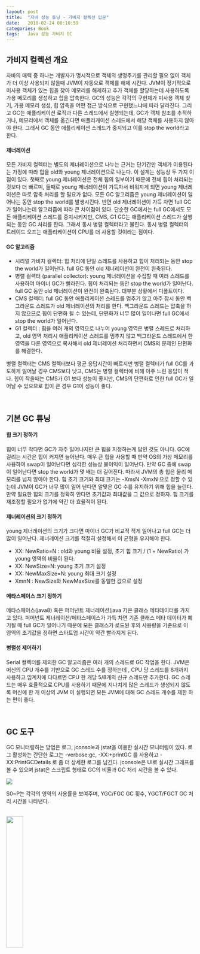 ```yaml
---
layout: post
title:  "자바 성능 튜닝 - 가비지 컬렉션 입문"
date:   2018-02-24 00:10:59
categories: Book
tags:	Java 성능 가비지 GC 
---
```



## 가비지 컬렉션 개요
자바의 매력 중 하나는 개발자가 명시적으로 객체의 생명주기를 관리할 필요 없이 객체가 더 이상 사용되지 않을때 JVM이 자동으로 객체를 해제 시킨다. JVM이 정기적으로 미사용 객체가 있는 힙을 찾아 메모리를 해제하고 추가 객체를 할당하는데 사용하도록 가용 메모리를 생성하고 힙을 압축한다. GC의 성능은 각각의 구현체가 미사용 객체 찾기, 가용 메모리 생성, 힙 압축을 어떤 접근 방식으로 구현했느냐에 따라 달라진다. 그리고 GC는 애플리케이션 로직과 다른 스레드에서 실행되는데, GC가 객체 참조를 추적하거나, 메모리에서 객체를 옮긴다면 애플리케이션 스레드에서 해당 객체를 사용하지 않아야 한다. 그래서 GC 동안 애플리케이션 스레드가 중지되고 이를 stop the world라고 한다. 

#### 제너레이션
모든 가비지 컬렉터는 별도의 제너레이션으로 나누는 근거는 단기간만 객체가 이용된다는 가정에 따라 힙을 old와 young 제너레이션으로 나눈다. 이 설계는 성능상 두 가지 이점이 있다. 첫째로 young 제너레이션은 전체 힙의 일부이기 때문에 전체 힙이 처리되는 것보다 더 빠르며, 둘째로 young 제너레이션이 가득차서 비워지게 되면 young 제너레이션은 따로 압축 처리를 할 필요가 없다. 모든 GC 알고리즘은 young 제너레이션이 일어나는 동안 stop the world를 발생시킨다. 반면 old 제너레이션이 가득 차면 full GC가 일어나는데 알고리즘에 따라 큰 차이점이 있다. 단순한 GC에서는 full GC에서도 모든 애플리케이션 스레드를 중지시키지만, CMS, G1 GC는 애플리케이션 스레드가 실행되는 동안 GC 처리를 한다. 그래서 동시 병렬 컬렉터라고 불린다. 동시 병렬 컬렉터의 트레이드 오프는 애플리케이션이 CPU를 더 사용할 것이라는 점이다. 

#### GC 알고리즘
- 시리얼 가비지 컬렉터: 힙 처리에 단일 스레드를 사용하고 힙이 처리되는 동안 stop the world가 일어난다. full GC 동안 old 제너레이션이 완전이 완축된다. 
- 병렬 컬렉터 (parallel collector): young 제너레이션을 수집할 때 여러 스레드를 사용하여 마이너 GC가 빨라진다. 힙이 처리되는 동안 stop the world가 일어난다.  full GC 동안 old 제너레이션이 완전이 완축된다. 대부분 상황에서 디폴트이다. 
- CMS 컬렉터: full GC 동안 애플리케이션 스레드를 멈추기 않고 아주 잠시 동안 백그라운드 스레드가 old 제너레이션의 처리를 한다. 백그라운드 스레드는 압축을 하지 않으므로 힙이 단편화 될 수 있는데, 단편화가 너무 많이 일어나면 full GC에서  stop the world가 일어난다.
- G1 컬렉터 : 힙을 여러 개의 영역으로 나누어 young 영역은 병렬 스레드로 처리하고, old 영역 처리시 애플리케이션 스레드를 멈추지 않고 백그라운드 스레드에서 한 영역을 다른 영역으로 복사해서 old 제너레이션 처리하면서 CMS의 문제인 단편화를 해결한다. 

병렬 컬렉터는 CMS 컬렉터보다 평균 응답시간이 빠르지만 병렬 컬렉터가 full GC를 과도하게 일어날 경우 CMS보다 낫고, CMS는 병렬 컬렉터에 비해 아주 느린 응답이 적다. 힙이 작을때는 CMS가 G1 보다 성능이 좋지만, CMS의 단편화로 인한 full GC가 일어날 수 있으므로 힙이 큰 경우 G1이 성능이 좋다. 

<br/> 

## 기본 GC 튜닝

#### 힙 크기 정하기
힙이 너무 작다면 GC가 자주 일어나지만 큰 힙을 지정하는게 답인 것도 아니다. GC에 걸리는 시간은 힙이 커지면 늘어난다. 매우 큰 힙을 사용할 때 만약 OS의 가상 메모리를 사용하여 swap이 일어난다면 심각한 성능상 불이익이 일어난다. 만약 GC 중에 swap이 일어난다면 stop the world가 몇 배는 더 길어진다. 따라서 JVM의 총 힙은 물리 메모리를 넘지 않아야 한다. 힙 초기 크기와 최대 크기는 -XmsN -XmxN 으로 정할 수 있는데 JVM이 GC가 너무 많이 일어 난다면 알맞은 GC 수를 유지하기 위해 힙을 늘린다. 만약 필요한 힙의 크기를 정확히 안다면 초기값과 최대값을 그 값으로 정하자. 힙 크기를 재조정할 필요가 없기에 약간 더 효율적이 된다. 

#### 제너레이션의 크기 정하기
young 제너레이션의 크기가 크다면 마이너 GC가 비교적 적게 일어나고 full GC는 더 많이 일어난다. 제너레이션 크기를 적절히 설정해서 이 균형을 유지해야 한다. 
- XX: NewRatio=N : old와 young 비율 설정, 초기 힙 크기 / (1 + NewRatio) 가 young 영역의 비율이 된다. 
- XX: NewSize=N: young 초기 크기 설정
- XX: NewMaxSize=N: young 최대 크기 설정
- XmnN : NewSize와 NewMaxSize를 동일한 값으로 설정


#### 메타스페이스 크기 정하기
메타스페이스(java8) 혹은 퍼머넌트 제너레이션(java 7)은 클래스 메타데이터를 가지고 있다. 퍼머넌트 제너레이션/메타스페이스가 가득 차면 기존 클래스 메타 데이터가 폐기될 때 full GC가 일어나기 때문에 모든 클래스가 로드된 후의 사용량을 기준으로 이 영역의 초기값을 정하면 스타트업 시간이 약간 빨라지게 된다. 

#### 병렬성 제어하기
Serial 컬렉터를 제외한 GC 알고리즘은 여러 개의 스레드로 GC 작업을 한다. JVM은 머신의 CPU 개수를 기반으로 GC 스레드 수를 정하는데 , CPU 당 스레드를 8개까지 사용하고 임계치에 다다르면 CPU 한 개당 5/8개의 신규 스레드만 추가한다. GC 스레드는 매우 효율적으로 CPU를 사용하기 때문에 지나치게 많은 스레드가 생성되지 않도록 머신에 한 개 이상의 JVM 이 실행되면 모든 JVM에 대해 GC 스레드 개수를 제한 하는 편이 좋다. 

<br/> 

## GC 도구
GC 모니터링하는 방법은 로그,  jconsole과 jstat을 이용한 실시간 모니터링이 있다. 로그 활성화는 간단한 로그는 -verbose:gc, -XX:+printGC 를 사용하고 -XX:PrintGCDetails 로 좀 더 상세한 로그를 남긴다. jconsole은 UI로 실시간 그래프를 볼 수 있으며 jstat은 스크립트 형태로 GC의 비율과 GC 처리 시간을 볼 수 있다. 


<a href="//underlinee.github.io/assets/20180224-1.png" data-lightbox="falcon9-large">
  <img src="//underlinee.github.io/assets/20180224-1.png"/>
</a>

S0~P는 각각의 영역의 사용률을 보여주며, YGC/FGC GC 횟수,  YGCT/FGCT GC 처리 시간을 나타낸다.

<br/>

<a href="http://www.aladin.co.kr/shop/wproduct.aspx?ItemId=79248318">
  <img class="book" style="width: 30%; height: 30%" src="http://image.aladin.co.kr/product/7924/83/cover/k542434036_1.jpg"/>
</a>